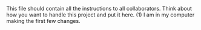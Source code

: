 This file should contain all the instructions to all collaborators. 
Think about how you want to handle this project and put it here. 
(1) I am in my computer making the first few changes.
